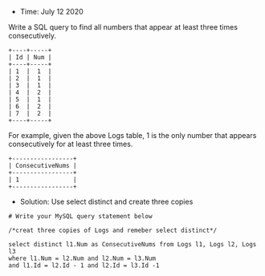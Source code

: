 * Time: July 12 2020

Write a SQL query to find all numbers that appear at least three times consecutively.

```
+----+-----+
| Id | Num |
+----+-----+
| 1  |  1  |
| 2  |  1  |
| 3  |  1  |
| 4  |  2  |
| 5  |  1  |
| 6  |  2  |
| 7  |  2  |
+----+-----+
```
For example, given the above Logs table, 1 is the only number that appears consecutively for at least three times.

```
+-----------------+
| ConsecutiveNums |
+-----------------+
| 1               |
+-----------------+
```

* Solution: Use select distinct and create three copies

```
# Write your MySQL query statement below

/*creat three copies of Logs and remeber select distinct*/

select distinct l1.Num as ConsecutiveNums from Logs l1, Logs l2, Logs l3
where l1.Num = l2.Num and l2.Num = l3.Num
and l1.Id = l2.Id - 1 and l2.Id = l3.Id -1

```
